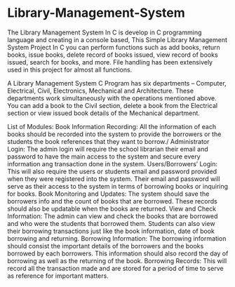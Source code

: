 # Library-Management-System
The Library Management System In C is develop in C programming language and creating in a console based, This Simple Library Management System Project In C you can perform functions such as add books, return books, issue books, delete record of books issued, view record of books issued, search for books, and more. File handling has been extensively used in this project for almost all functions. 

A Library Management System C Program has six departments – Computer, Electrical, Civil, Electronics, Mechanical and Architecture. These departments work simultaneously with the operations mentioned above. You can add a book to the Civil section, delete a book from the Electrical section or view issued book details of the Mechanical department.

List of Modules:
Book Information Recording: All the information of each books should be recorded into the system to provide the borrowers or the students the book references that they want to borrow./
Administrator Login: The admin login will require the school librarian their email and password to have the main access to the system and secure every information ang transaction done in the system.
Users/Borrowers’ Login: This will also require the users or students email and password provided when they were registered into the system. Their email and password will serve as their access to the system in terms of borrowing books or inquiring for books.
Book Monitoring and Updates: The system should save the borrowers info and the count of books that are borrowed. These records should also be updatable when the books are returned.
View and Check Information: The admin can view and check the books that are borrowed and who were the students that borrowed them. Students can also view their borrowing transactions just like the book information, date of book borrowing and returning.
Borrowing Information: The borrowing information should consist the important details of the borrowers and the books borrowed by each borrowers. This information should also record the day of borrowing as well as the returning of the book.
Borrowing Records: This will record all the transaction made and are stored for a period of time to serve as reference for important matters.
